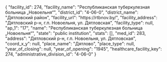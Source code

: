 {
    "facility_id": 274,
    "facility_name": "Республиканская туберкулезная больница „Новоельня“",
    "district_id": "4-06-0",
    "district_name": "Дятловский район",
    "facility_url": "https:\/\/rtbnov.by\/",
    "facility_address": "Дятловский р-н, г.п. Новоельня, ул. Дятловская",
    "facility_type": null,
    "ap_1": "17",
    "name": "Республиканская туберкулезная больница „Новоельня“",
    "state": "public institution",
    "stats": [],
    "med_id": 283,
    "address": "Дятловский р-н, г.п. Новоельня, ул. Дятловская",
    "coord_x_y": null,
    "place_name": "Дятлово",
    "place_type": null,
    "year_of_closing": null,
    "year_of_opening": "1945",
    "healthcare_facility_key": 274,
    "administrative_division_id": "4-06-0"
}